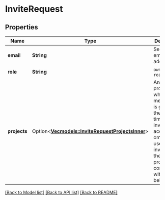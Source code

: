 # InviteRequest

## Properties

Name | Type | Description | Notes
------------ | ------------- | ------------- | -------------
**email** | **String** | Send an email to this address | 
**role** | **String** | `owner` or `reader` | 
**projects** | Option<[**Vec<models::InviteRequestProjectsInner>**](InviteRequest_projects_inner.md)> | An array of projects to which membership is granted at the same time the org invite is accepted. If omitted, the user will be invited to the default project for compatibility with legacy behavior. | [optional]

[[Back to Model list]](../README.md#documentation-for-models) [[Back to API list]](../README.md#documentation-for-api-endpoints) [[Back to README]](../README.md)


